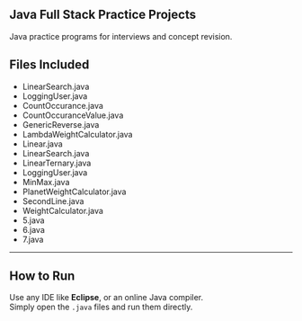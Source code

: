## Java Full Stack Practice Projects

Java practice programs for interviews and concept revision.

## Files Included

- LinearSearch.java  
- LoggingUser.java  
- CountOccurance.java  
- CountOccuranceValue.java  
- GenericReverse.java  
- LambdaWeightCalculator.java  
- Linear.java  
- LinearSearch.java  
- LinearTernary.java  
- LoggingUser.java  
- MinMax.java  
- PlanetWeightCalculator.java  
- SecondLine.java  
- WeightCalculator.java  
- 5.java  
- 6.java  
- 7.java  

---

## How to Run

Use any IDE like **Eclipse**, or an online Java compiler.  
Simply open the `.java` files and run them directly.
